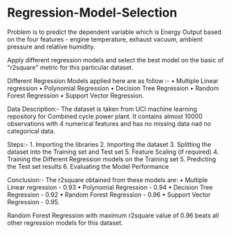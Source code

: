 # Regression-Model-Selection

Problem is to predict the dependent variable which is Energy Output based on the four features - engine temperature, exhaust vacuum, ambient pressure and relative humidity.

Apply different regression models and select the best model on the basic of "r2square" metric for this particular dataset.

Different Regression Models applied here are as follow :-
•	Multiple Linear regression
•	Polynomial Regression
•	Decision Tree Regression
•	Random Forest Regression
•	Support Vector Regression.

Data Description:-
The dataset is taken from UCI machine learning repository for Combined cycle power plant.
It contains almost 10000 observations with 4 numerical features and has no missing data nad no categorical data.

Steps:-
        1.	Importing the libraries
        2.	Importing the dataset
        3.	Splitting the dataset into the Training set and Test set
        5.      Feature Scaling (if required)
        4.	Training the Different Regression models on the Training set
        5.	Predicting the Test set results
        6.	Evaluating the Model Performance

Conclusion:-
The r2square obtained from these models are:
•	Multiple Linear regression - 0.93
•	Polynomial Regression - 0.94
•	Decision Tree Regression - 0.92
•	Random Forest Regression - 0.96
•	Support Vector Regression - 0.95.

Random Forest Regression with maximum r2square value of 0.96 beats all other regression models for this dataset.
